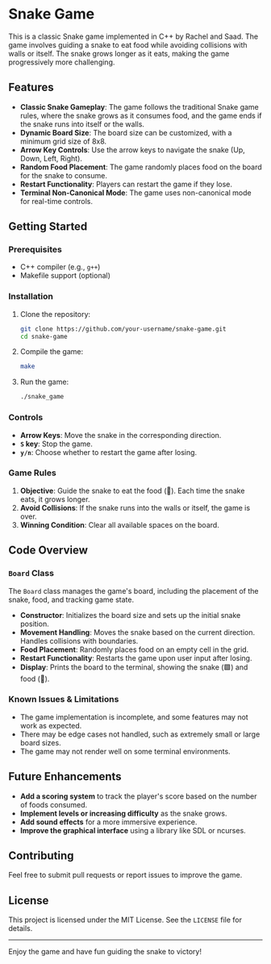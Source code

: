 # Snake Game

This is a classic Snake game implemented in C++ by Rachel and Saad. The game involves guiding a snake to eat food while avoiding collisions with walls or itself. The snake grows longer as it eats, making the game progressively more challenging.

## Features

- **Classic Snake Gameplay**: The game follows the traditional Snake game rules, where the snake grows as it consumes food, and the game ends if the snake runs into itself or the walls.
- **Dynamic Board Size**: The board size can be customized, with a minimum grid size of 8x8.
- **Arrow Key Controls**: Use the arrow keys to navigate the snake (Up, Down, Left, Right).
- **Random Food Placement**: The game randomly places food on the board for the snake to consume.
- **Restart Functionality**: Players can restart the game if they lose.
- **Terminal Non-Canonical Mode**: The game uses non-canonical mode for real-time controls.

## Getting Started

### Prerequisites

- C++ compiler (e.g., `g++`)
- Makefile support (optional)

### Installation

1. Clone the repository:
    ```bash
    git clone https://github.com/your-username/snake-game.git
    cd snake-game
    ```

2. Compile the game:
    ```bash
    make
    ```

3. Run the game:
    ```bash
    ./snake_game
    ```

### Controls

- **Arrow Keys**: Move the snake in the corresponding direction.
- **`S` key**: Stop the game.
- **`y/n`**: Choose whether to restart the game after losing.

### Game Rules

1. **Objective**: Guide the snake to eat the food (🍎). Each time the snake eats, it grows longer.
2. **Avoid Collisions**: If the snake runs into the walls or itself, the game is over.
3. **Winning Condition**: Clear all available spaces on the board.

## Code Overview

### `Board` Class

The `Board` class manages the game's board, including the placement of the snake, food, and tracking game state.

- **Constructor**: Initializes the board size and sets up the initial snake position.
- **Movement Handling**: Moves the snake based on the current direction. Handles collisions with boundaries.
- **Food Placement**: Randomly places food on an empty cell in the grid.
- **Restart Functionality**: Restarts the game upon user input after losing.
- **Display**: Prints the board to the terminal, showing the snake (🟩) and food (🍎).

### Known Issues & Limitations

- The game implementation is incomplete, and some features may not work as expected.
- There may be edge cases not handled, such as extremely small or large board sizes.
- The game may not render well on some terminal environments.

## Future Enhancements

- **Add a scoring system** to track the player's score based on the number of foods consumed.
- **Implement levels or increasing difficulty** as the snake grows.
- **Add sound effects** for a more immersive experience.
- **Improve the graphical interface** using a library like SDL or ncurses.

## Contributing

Feel free to submit pull requests or report issues to improve the game.

## License

This project is licensed under the MIT License. See the `LICENSE` file for details.

---

Enjoy the game and have fun guiding the snake to victory!